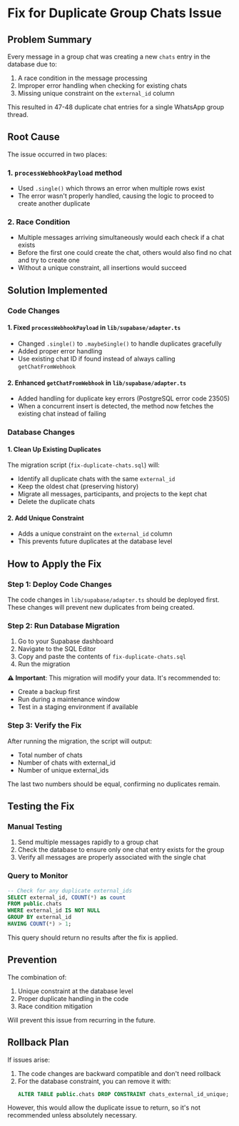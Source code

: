 # Fix for Duplicate Group Chats Issue

## Problem Summary
Every message in a group chat was creating a new `chats` entry in the database due to:
1. A race condition in the message processing
2. Improper error handling when checking for existing chats
3. Missing unique constraint on the `external_id` column

This resulted in 47-48 duplicate chat entries for a single WhatsApp group thread.

## Root Cause
The issue occurred in two places:

### 1. `processWebhookPayload` method
- Used `.single()` which throws an error when multiple rows exist
- The error wasn't properly handled, causing the logic to proceed to create another duplicate

### 2. Race Condition
- Multiple messages arriving simultaneously would each check if a chat exists
- Before the first one could create the chat, others would also find no chat and try to create one
- Without a unique constraint, all insertions would succeed

## Solution Implemented

### Code Changes

#### 1. Fixed `processWebhookPayload` in `lib/supabase/adapter.ts`
- Changed `.single()` to `.maybeSingle()` to handle duplicates gracefully
- Added proper error handling
- Use existing chat ID if found instead of always calling `getChatFromWebhook`

#### 2. Enhanced `getChatFromWebhook` in `lib/supabase/adapter.ts`
- Added handling for duplicate key errors (PostgreSQL error code 23505)
- When a concurrent insert is detected, the method now fetches the existing chat instead of failing

### Database Changes

#### 1. Clean Up Existing Duplicates
The migration script (`fix-duplicate-chats.sql`) will:
- Identify all duplicate chats with the same `external_id`
- Keep the oldest chat (preserving history)
- Migrate all messages, participants, and projects to the kept chat
- Delete the duplicate chats

#### 2. Add Unique Constraint
- Adds a unique constraint on the `external_id` column
- This prevents future duplicates at the database level

## How to Apply the Fix

### Step 1: Deploy Code Changes
The code changes in `lib/supabase/adapter.ts` should be deployed first. These changes will prevent new duplicates from being created.

### Step 2: Run Database Migration
1. Go to your Supabase dashboard
2. Navigate to the SQL Editor
3. Copy and paste the contents of `fix-duplicate-chats.sql`
4. Run the migration

**⚠️ Important**: This migration will modify your data. It's recommended to:
- Create a backup first
- Run during a maintenance window
- Test in a staging environment if available

### Step 3: Verify the Fix
After running the migration, the script will output:
- Total number of chats
- Number of chats with external_id
- Number of unique external_ids

The last two numbers should be equal, confirming no duplicates remain.

## Testing the Fix

### Manual Testing
1. Send multiple messages rapidly to a group chat
2. Check the database to ensure only one chat entry exists for the group
3. Verify all messages are properly associated with the single chat

### Query to Monitor
```sql
-- Check for any duplicate external_ids
SELECT external_id, COUNT(*) as count
FROM public.chats
WHERE external_id IS NOT NULL
GROUP BY external_id
HAVING COUNT(*) > 1;
```

This query should return no results after the fix is applied.

## Prevention
The combination of:
1. Unique constraint at the database level
2. Proper duplicate handling in the code
3. Race condition mitigation

Will prevent this issue from recurring in the future.

## Rollback Plan
If issues arise:
1. The code changes are backward compatible and don't need rollback
2. For the database constraint, you can remove it with:
   ```sql
   ALTER TABLE public.chats DROP CONSTRAINT chats_external_id_unique;
   ```

However, this would allow the duplicate issue to return, so it's not recommended unless absolutely necessary. 